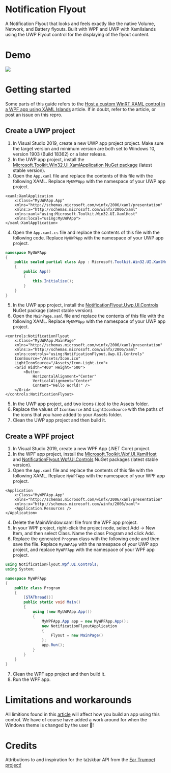 # Notification Flyout #
A Notification Flyout that looks and feels exactly like the native Volume, Network, and Battery flyouts. Built with WPF and UWP with XamlIslands using the UWP Flyout control for the displaying of the flyout content.

# Demo #
[![](http://img.youtube.com/vi/8EoZ4pGWTkY/0.jpg)](http://www.youtube.com/watch?v=8EoZ4pGWTkY "Notification flyout demo")

# Getting started #
Some parts of this guide refers to the [Host a custom WinRT XAML control in a WPF app using XAML Islands](https://docs.microsoft.com/en-us/windows/apps/desktop/modernize/host-custom-control-with-xaml-islands) article. If in doubt, refer to the article, or post an issue on this repro.

## Create a UWP project ##
1. In Visual Studio 2019, create a new UWP app project project. Make sure the target version and minimum version are both set to Windows 10, version 1903 (Build 18362) or a later release.
2. In the UWP app project, install the [Microsoft.Toolkit.Win32.UI.XamlApplication NuGet package](https://www.nuget.org/packages/Microsoft.Toolkit.Win32.UI.XamlApplication) (latest stable version).
3. Open the `App.xaml` file and replace the contents of this file with the following XAML. Replace `MyUWPApp` with the namespace of your UWP app project.
```xaml
<xaml:XamlApplication
    x:Class="MyUWPApp.App"
    xmlns="http://schemas.microsoft.com/winfx/2006/xaml/presentation"
    xmlns:x="http://schemas.microsoft.com/winfx/2006/xaml"
    xmlns:xaml="using:Microsoft.Toolkit.Win32.UI.XamlHost"
    xmlns:local="using:MyUWPApp">
</xaml:XamlApplication>
```
4. Open the `App.xaml.cs` file and replace the contents of this file with the following code. Replace `MyUWPApp` with the namespace of your UWP app project.
```c#
namespace MyUWPApp
{
    public sealed partial class App : Microsoft.Toolkit.Win32.UI.XamlHost.XamlApplication
    {
        public App()
        {
            this.Initialize();
        }
    }
}
```
5. In the UWP app project, install the [NotificationFlyout.Uwp.UI.Controls](https://www.nuget.org/packages/NotificationFlyout.Uwp.UI.Controls/) NuGet package (latest stable version).
3. Open the `MainPage.xaml` file and replace the contents of this file with the following XAML. Replace `MyUWPApp` with the namespace of your UWP app project.
```xaml
<controls:NotificationFlyout
    x:Class="MyUWPApp.MainPage"
    xmlns="http://schemas.microsoft.com/winfx/2006/xaml/presentation"
    xmlns:x="http://schemas.microsoft.com/winfx/2006/xaml"
    xmlns:controls="using:NotificationFlyout.Uwp.UI.Controls"
    IconSource="/Assets/Icon.ico"
    LightIconSource="/Assets/Icon-Light.ico">
    <Grid Width="400" Height="500">
        <Button
            HorizontalAlignment="Center"
            VerticalAlignment="Center"
            Content="Hello World!" />
    </Grid>
</controls:NotificationFlyout>
```
5. In the UWP app project, add two icons (.ico) to the Assets folder.
6. Replace the values of `IconSource` and `LightIconSource` with the paths of the icons that you have added to your Assets folder.
7. Clean the UWP app project and then build it.

## Create a WPF project ##
1. In Visual Studio 2019, create a new WPF App (.NET Core) project.
2. In the WPF app project, install the [Microsoft.Toolkit.Wpf.UI.XamlHost](https://www.nuget.org/packages/Microsoft.Toolkit.Wpf.UI.XamlHost) and [NotificationFlyout.Wpf.UI.Controls](https://www.nuget.org/packages/NotificationFlyout.Wpf.UI.Controls/) NuGet packages (latest stable version).
3. Open the `App.xaml` file and replace the contents of this file with the following XAML. Replace `MyWPFApp` with the namespace of your WPF app project.
```xaml
<Application
    x:Class="MyWPFApp.App"
    xmlns="http://schemas.microsoft.com/winfx/2006/xaml/presentation"
    xmlns:x="http://schemas.microsoft.com/winfx/2006/xaml">
    <Application.Resources />
</Application>
```
4. Delete the MainWindow.xaml file from the WPF app project.
5. In your WPF project, right-click the project node, select Add -> New Item, and then select Class. Name the class Program and click Add.
6. Replace the generated `Program` class with the following code and then save the file. Replace `MyUWPApp` with the namespace of your UWP app project, and replace `MyWPFApp` with the namespace of your WPF app project.
```c#
using NotificationFlyout.Wpf.UI.Controls;
using System;

namespace MyWPFApp
{
    public class Program
    {
        [STAThread()]
        public static void Main()
        {
            using (new MyUWPApp.App())
            {
                MyWPFApp.App app = new MyWPFApp.App();
                new NotificationFlyoutApplication
                {
                    Flyout = new MainPage()
                };
                app.Run();
            }
        }
    }
}
```
7. Clean the WPF app project and then build it.
8. Run the WPF app.

# Limitations and workarounds #
All limitions found in this [article](https://docs.microsoft.com/en-us/windows/apps/desktop/modernize/xaml-islands#limitations-and-workarounds) will affect how you build an app using this control. We have of course have added a work around for when the Windows theme is changed by the user 🎉!

# Credits #
Attributions to and inspiration for the ta)skbar API from the [Ear Trumpet project!](https://github.com/File-New-Project/EarTrumpet)
